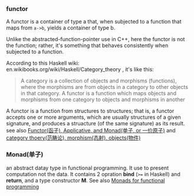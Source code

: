 ### functor
A functor is a container of type a that, when subjected to a function that maps from `a->b`, yields a container of type b.

Unlike the abstracted-function-pointer use in C++, here the functor is not the function; rather, it's something that behaves 
consistently when subjected to a function.

According to this Haskell wiki: en.wikibooks.org/wiki/Haskell/Category_theory , it's like this: 
> A category is a collection of objects and morphisms (functions), where the morphisms are from objects in a category to other objects in that category. A functor is a function which maps objects and morphisms from one category to objects and morphisms in another

A functor is a function from structures to structures; that is, a functor accepts one or more arguments, which are usually 
structures of a given signature, and produces a struacture (of the same signature) as its result. see also [Functor(函子), 
Applicative, and Monad(单子, or 一价原子)](http://adit.io/posts/2013-04-17-functors,_applicatives,_and_monads_in_pictures.html) 
and [category thoery(范畴论), morphism(态射), objects(物件)](http://zh.wikipedia.org/wiki/%E8%8C%83%E7%95%B4%E8%AE%BA)

### Monad(单子)
an abstract datay type in functional programming. It use to present computation not the data. It contains 2 opration **bind** (```>=``` in Haskell) and **return**, and a type constructor **M**. See also [Monads for functional programming](http://homepages.inf.ed.ac.uk/wadler/papers/marktoberdorf/baastad.pdf)

